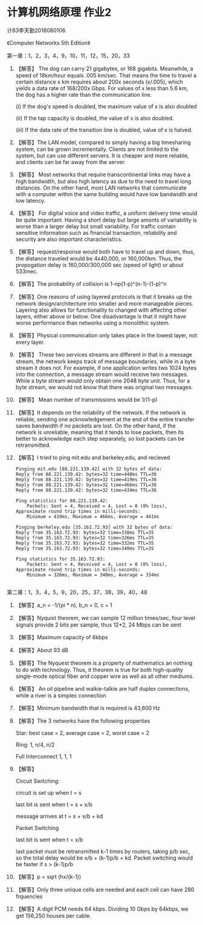 # 计算机网络原理 作业2

计83李天勤2018080106

《Computer Networks 5th Edition》

第一章：1，2，3，4，9，10，11，12，15，20，33

1. 【解答】 The dog can carry 21 gigabytes, or 168 gigabits.  Meanwhile, a speed of 18km/hour equals .005 km/sec. That means the time to travel a certain distance x km requires about 200x seconds (x/.005), which yields a data rate of 168/200x Gbps. For values of x less than 5.6 km, the dog has a higher rate than the communication line. 

   (i) If the dog's speed is doubled, the maximum value of x is also doubled

   (ii) If the tap capacity is doubled, the value of x is also doubled. 

   (iii) If the data rate of the transition line is doubled, value of x is halved.

2. 【解答】The LAN model, compared to simply having a big timesharing system, can be grown incrementally. Clients are not limited to the system, but can use different servers. It is cheaper and more reliable, and clients can be far away from the server.

3. 【解答】 Most networks that require transcontinental links may have a high bandwidth, but also high latency as due to the need to travel long distances. On the other hand, most LAN networks that communicate with a computer within the same building would have low bandwidth and low latency.

4. 【解答】 For digital voice and video traffic, a uniform delivery time would be quite important. Having a short delay but large amonts of variability is worse than a larger delay but small variability. For traffic contain sensitive information such as financial transaction, reliability and security are also important characteristics.

6. 【解答】request/response would both have to travel up and down, thus, the distance traveled would be 4x40,000, or 160,000km. Thus, the propogation delay is 160,000/300,000 sec (speed of light) or about 533mec. 

9. 【解答】The probability of collision is 1-np(1-p)^(n-1)-(1-p)^n
10. 【解答】One reasons of using layered protocols is that it breaks up the network design/architecture into smaller and more manageable pieces. Layering also allows for functionality to changed with affecting other layers, either above or below. One disadvantage is that it might have worse performance than networks using a monolithic system.
11. 【解答】Physical communication only takes place  in the lowest layer, not every layer. 
12. 【解答】 These two services streams are different in that in a message stream, the network keeps track of message boundaries, while in a byte stream it does not. For example, if one application writes two 1024 bytes into the connection, a message stream would receive two messages. While a byte stream would only obtain one 2048 byte unit. Thus, for a byte stream, we would not know  that there was original two messages.

15. 【解答】 Mean number of transmissions would be 1/(1-p)

20. 【解答】It depends on the reliability of the network. If the network is reliable, sending one acknowledgement at the end of the entire transfer saves bandwidth if no packets are lost. On the other hand, if the network is unreliable, meaning that it tends to lose packets, then its better to acknowledge each step separately, so lost packets can be retransmitted. 

33. 【解答】I tried to ping mit.edu and berkeley.edu, and recieved

    ```
    Pinging mit.edu [88.221.139.42] with 32 bytes of data:
    Reply from 88.221.139.42: bytes=32 time=448ms TTL=36
    Reply from 88.221.139.42: bytes=32 time=419ms TTL=36
    Reply from 88.221.139.42: bytes=32 time=466ms TTL=36
    Reply from 88.221.139.42: bytes=32 time=434ms TTL=36
    
    Ping statistics for 88.221.139.42:
        Packets: Sent = 4, Received = 4, Lost = 0 (0% loss),
    Approximate round trip times in milli-seconds:
        Minimum = 419ms, Maximum = 466ms, Average = 441ms
        
    Pinging berkeley.edu [35.163.72.93] with 32 bytes of data:
    Reply from 35.163.72.93: bytes=32 time=338ms TTL=35
    Reply from 35.163.72.93: bytes=32 time=326ms TTL=35
    Reply from 35.163.72.93: bytes=32 time=332ms TTL=35
    Reply from 35.163.72.93: bytes=32 time=340ms TTL=35
    
    Ping statistics for 35.163.72.93:
        Packets: Sent = 4, Received = 4, Lost = 0 (0% loss),
    Approximate round trip times in milli-seconds:
        Minimum = 326ms, Maximum = 340ms, Average = 334ms   
     
    ```

第二章：1，3，4，5，9，20，25，37，38，39，40，48

1. 【解答】a_n = -1/(pi * n), b_n = 0, c = 1

3. 【解答】Nyquist theorem, we can sample 12 million times/sec, four level signals provide 2 bits per sample, thus 12*2, 24 Mbps can be sent
4. 【解答】Maximum capacity of 6kbps
5. 【解答】About 93 dB

9. 【解答】The Nyquest theorem is a property of mathematics an nothing to do with technology. Thus, it theorem is true for both high-quality single-mode optical fiber and copper wire as well as all other mediums.

20. 【解答】 An oil pipeline and walkie-talkie are half duplex connections, while a river is a simplex connection

25. 【解答】Minimum bandwidth that is required is 43,600 Hz

37. 【解答】The 3 networks have the following properties

    Star: best case = 2, average case = 2, worst case = 2

    Ring: 1, n/4, n/2

    Full Interconnect 1, 1, 1

38. 【解答】

    Circuit Switching: 

    circuit is set up when t = s

    last bit is sent when t = s + x/b 

    message arrives at t = s + x/b + kd

    Packet Switching

    last bit is sent when t = x/b

    last packet must be retransmitted k-1 times by routers, taking p/b sec, so the total delay would be x/b + (k-1)p/b + kd. Packet switching would be faster if s > (k-1)p/b

39. 【解答】p = sqrt (hx/(k-1))

40. 【解答】Only three unique cells are needed and each cell can have 280 frquencies

48. 【解答】A digit PCM needs 64 kbps. Dividing 10 Gbps by 64kbps, we get 156,250 houses per cable. 



